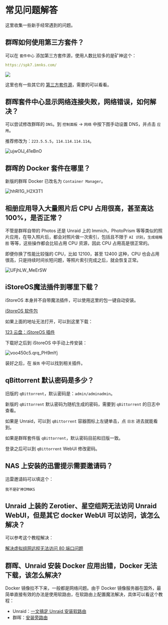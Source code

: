 # 常见问题解答

这里收集一些新手经常遇到的问题。

## 群晖如何使用第三方套件？

可以在 `套件中心` 添加第三方套件源，使用人数比较多的是矿神这个：

```yml
https://spk7.imnks.com/
```

![](https://img-1255332810.cos.ap-chengdu.myqcloud.com/synology_photo_03_oD0zrU.png)

这里也有一些其它的 [第三方套件源](https://synopackage.com/sources)，需要的可以看看。

## 群晖套件中心显示网络连接失败，网络错误，如何解决？

可以尝试修改群晖的 `DNS`。到 `控制面板` -> `网络` 中按下图手动设置 DNS，并点击 `应用`。

推荐修改为：`223.5.5.5`，`114.114.114.114`。

![ujwOIJ_41eBnO](https://img-1255332810.cos.ap-chengdu.myqcloud.com/ujwOIJ_41eBnO.png)

## 群晖的 Docker 套件在哪里？

新版的群晖 Docker 已改名为 `Container Manager`。

![hhRI1G_H2X3T1](https://img-1255332810.cos.ap-chengdu.myqcloud.com/hhRI1G_H2X3T1.png)

## 相册应用导入大量照片后 CPU 占用很高，甚至高达 100%，是否正常？

不管是群晖自带的 Photos 还是 Unraid 上的 Immich，PhotoPrism 等等类似的照片应用，在导入照片后，都会对照片做一次索引，包括且不限于 `AI 识别`，`生成缩略图` 等等，这些操作都会比较占用 CPU 资源，因此 CPU 占用高是很正常的。

即便你换了性能比较强的 CPU，比如 12100，甚至 12400 这种，CPU 也会占用很高，只是持续时间长短问题，等照片索引完成之后，就会恢复正常。

![UFjhLW_MeErSW](https://img-1255332810.cos.ap-chengdu.myqcloud.com/UFjhLW_MeErSW.png)

## iStoreOS魔法插件到哪里下载？

iStoreOS 本身并不自带魔法插件，可以使用这里的包一键自动安装。

[iStoreOS 软件包](https://github.com/AUK9527/Are-u-ok/tree/main/x86)

如果上面的地址无法打开，可以到这里下载：

[123 云盘：iStoreOS 插件](https://www.123pan.com/s/1JKMjv-0jxo.html)

下载好之后到 iStoreOS 中手动上传安装：

![voo450c5.qrq_PH9mYj](https://img-1255332810.cos.ap-chengdu.myqcloud.com/voo450c5.qrq_PH9mYj.png)

装好之后，在 `服务` 中可以找到相关插件。

## qBittorrent 默认密码是多少？

旧版的 `qBittorrent`，默认密码是：`admin/adminadmin`。

新版的 `qBittorrent` 默认密码为随机生成的密码，需要到 `qBittorrent` 的日志中查看。

如果是 Unraid，可以到 `qBittorrent` 容器图标上左键单击，点 `日志` 进去就能看到。

如果是群晖套件版 `qBittorrent`，默认密码目前和旧版一致。

登录之后可以到 `qBittorrent` WebUI 修改密码。

## NAS 上安装的迅雷提示需要邀请码？

迅雷邀请码可以填这个：

```
我不是矿神IMNKS
```

## Unraid 上装的 Zerotier、星空组网无法访问 Unraid WebUI，但是其它 docker WebUI 可以访问，该怎么解决？

可以参考这个教程解决：

[解决虚拟组网远程无法访问 80 端口问题](/unraid/remote.md)

## 群晖、Unraid 安装 Docker 应用出错，Docker 无法下载，该怎么解决?

Docker 镜像拉不下来，一般都是网络问题。由于 Docker 镜像服务器在国外，最简单直接有效的办法是使用软路由，在软路由上配置魔法解决，具体可以看这个教程：

- Unraid：[一文搞定 Unraid 安装软路由](/unraid/router.md)
- 群晖：[安装旁路由](/synology/router.md)

